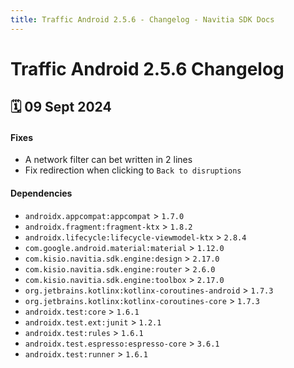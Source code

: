 ```yaml
---
title: Traffic Android 2.5.6 - Changelog - Navitia SDK Docs
---
```


# Traffic Android 2.5.6 Changelog

<h2>🗓 09 Sept 2024</h2>

#### Fixes
- A network filter can bet written in 2 lines
- Fix redirection when clicking to `Back to disruptions`

#### Dependencies
- `androidx.appcompat:appcompat` > `1.7.0`
- `androidx.fragment:fragment-ktx` > `1.8.2`
- `androidx.lifecycle:lifecycle-viewmodel-ktx` > `2.8.4`
- `com.google.android.material:material` > `1.12.0`
- `com.kisio.navitia.sdk.engine:design` > `2.17.0`
- `com.kisio.navitia.sdk.engine:router` > `2.6.0`
- `com.kisio.navitia.sdk.engine:toolbox` > `2.17.0`
- `org.jetbrains.kotlinx:kotlinx-coroutines-android` > `1.7.3`
- `org.jetbrains.kotlinx:kotlinx-coroutines-core` > `1.7.3`
- `androidx.test:core` > `1.6.1`
- `androidx.test.ext:junit` > `1.2.1`
- `androidx.test:rules` > `1.6.1`
- `androidx.test.espresso:espresso-core` > `3.6.1`
- `androidx.test:runner` > `1.6.1`
